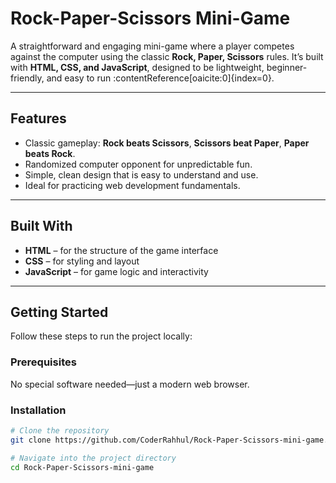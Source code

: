 # Rock-Paper-Scissors Mini-Game

A straightforward and engaging mini-game where a player competes against the computer using the classic **Rock, Paper, Scissors** rules. It’s built with **HTML, CSS, and JavaScript**, designed to be lightweight, beginner-friendly, and easy to run :contentReference[oaicite:0]{index=0}.

---

##  Features

- Classic gameplay: **Rock beats Scissors**, **Scissors beat Paper**, **Paper beats Rock**.
- Randomized computer opponent for unpredictable fun.
- Simple, clean design that is easy to understand and use.
- Ideal for practicing web development fundamentals.

---

##  Built With

- **HTML** – for the structure of the game interface  
- **CSS** – for styling and layout  
- **JavaScript** – for game logic and interactivity

---

##  Getting Started

Follow these steps to run the project locally:

### Prerequisites

No special software needed—just a modern web browser.

### Installation

```bash
# Clone the repository
git clone https://github.com/CoderRahhul/Rock-Paper-Scissors-mini-game.git

# Navigate into the project directory
cd Rock-Paper-Scissors-mini-game

